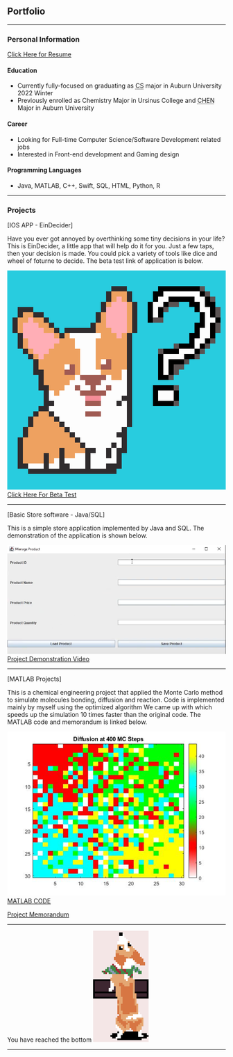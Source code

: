 ## Portfolio

---
### Personal Information
<a href="https://drive.google.com/file/d/1TUh2INLQk34Rah2rwLAPsYITJo_FmYD5/view?usp=share_link">Click Here for Resume</a>

#### Education
- Currently fully-focused on graduating as <abbr title= "Computer Science">CS</abbr> major in Auburn University 2022 Winter
- Previously enrolled as Chemistry Major in Ursinus College and <abbr title= "Chemical Engieerning">CHEN</abbr> Major in Auburn University
 
#### Career
- Looking for Full-time Computer Science/Software Development related jobs
- Interested in Front-end development and Gaming design

#### Programming Languages
- Java, MATLAB, C++, Swift, SQL, HTML, Python, R


---

### Projects

[IOS APP - EinDecider]

Have you ever got annoyed by overthinking some tiny decisions in your life?
This is EinDecider, a little app that will help do it for you.
Just a few taps, then your decision is made.
You could pick a variety of tools like dice and wheel of foturne to decide.
The beta test link of application is below.

<img src="images/Selection.png"/>
<a href="http://testflight.apple.com/join/7jpiiCaV">Click Here For Beta Test</a>

---
[Basic Store software - Java/SQL]

This is a simple store application implemented by Java and SQL.
The demonstration of the application is shown below.

<img src="images/projectscreenshot.png"/>
<a href="https://youtu.be/6gTvhO-yf8A">Project Demonstration Video</a>


---
[MATLAB Projects]

This is a chemical engineering project that applied the Monte Carlo method 
to simulate molecules bonding, diffusion and reaction.
Code is implemented mainly by myself using the optimized algorithm 
We came up with which speeds up the simulation 10 times faster than the original code.
The MATLAB code and memorandum is linked below.

<img src="images/project2 mc400.png"/>
<a href="https://drive.google.com/file/d/1KQZWLTnoYie4cceFBCERvQxVZdjsGuG_/view?usp=sharing">MATLAB CODE</a>

<a href="https://drive.google.com/file/d/185TY-MZDcOt2dn_rTamlDS2knvcWF_TE/view?usp=sharing">Project Memorandum</a>

---
You have reached the bottom
<img src="images/Ein3.png"/>

---
